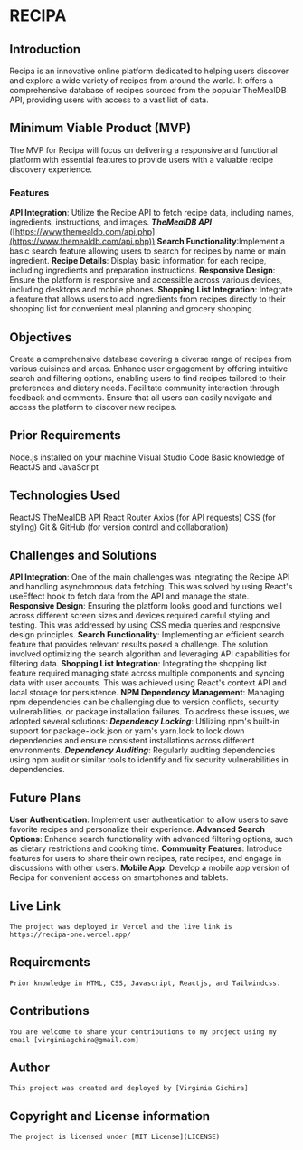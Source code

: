 # RECIPA

## Introduction

Recipa is an innovative online platform dedicated to helping users discover and explore a wide variety of recipes from around the world. It offers a comprehensive database of recipes sourced from the popular TheMealDB API, providing users with access to a vast list of data.

## Minimum Viable Product (MVP)

The MVP for Recipa will focus on delivering a responsive and functional platform with essential features to provide users with a valuable recipe discovery experience.

### Features

**API Integration**: Utilize the Recipe API to fetch recipe data, including names, ingredients, instructions, and images.
**_TheMealDB API_** ([https://www.themealdb.com/api.php](https://www.themealdb.com/api.php))
**Search Functionality**:Implement a basic search feature allowing users to search for recipes by name or main ingredient.
**Recipe Details**: Display basic information for each recipe, including ingredients and preparation instructions.
**Responsive Design**: Ensure the platform is responsive and accessible across various devices, including desktops and mobile phones.
**Shopping List Integration**: Integrate a feature that allows users to add ingredients from recipes directly to their shopping list for convenient meal planning and grocery shopping.

## Objectives

Create a comprehensive database covering a diverse range of recipes from various cuisines and areas.
Enhance user engagement by offering intuitive search and filtering options, enabling users to find recipes tailored to their preferences and dietary needs.
Facilitate community interaction through feedback and comments.
Ensure that all users can easily navigate and access the platform to discover new recipes.

## Prior Requirements

Node.js installed on your machine
Visual Studio Code
Basic knowledge of ReactJS and JavaScript

## Technologies Used

ReactJS
TheMealDB API
React Router
Axios (for API requests)
CSS (for styling)
Git & GitHub (for version control and collaboration)

## Challenges and Solutions

**API Integration**: One of the main challenges was integrating the Recipe API and handling asynchronous data fetching. This was solved by using React's useEffect hook to fetch data from the API and manage the state.
**Responsive Design**: Ensuring the platform looks good and functions well across different screen sizes and devices required careful styling and testing. This was addressed by using CSS media queries and responsive design principles.
**Search Functionality**: Implementing an efficient search feature that provides relevant results posed a challenge. The solution involved optimizing the search algorithm and leveraging API capabilities for filtering data.
**Shopping List Integration**: Integrating the shopping list feature required managing state across multiple components and syncing data with user accounts. This was achieved using React's context API and local storage for persistence.
**NPM Dependency Management**: Managing npm dependencies can be challenging due to version conflicts, security vulnerabilities, or package installation failures. To address these issues, we adopted several solutions:
***Dependency Locking***: Utilizing npm's built-in support for package-lock.json or yarn's yarn.lock to lock down dependencies and ensure consistent installations across different environments.
***Dependency Auditing***: Regularly auditing dependencies using npm audit or similar tools to identify and fix security vulnerabilities in dependencies. 

## Future Plans

**User Authentication**: Implement user authentication to allow users to save favorite recipes and personalize their experience.
**Advanced Search Options**: Enhance search functionality with advanced filtering options, such as dietary restrictions and cooking time.
**Community Features**: Introduce features for users to share their own recipes, rate recipes, and engage in discussions with other users.
**Mobile App**: Develop a mobile app version of Recipa for convenient access on smartphones and tablets.

## Live Link

    The project was deployed in Vercel and the live link is https://recipa-one.vercel.app/

## Requirements

    Prior knowledge in HTML, CSS, Javascript, Reactjs, and Tailwindcss.

## Contributions

    You are welcome to share your contributions to my project using my email [virginiagchira@gmail.com]

## Author

    This project was created and deployed by [Virginia Gichira]

## Copyright and License information

    The project is licensed under [MIT License](LICENSE)
